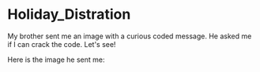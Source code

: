 Holiday_Distration
==================

My brother sent me an image with a curious coded message.  He asked me if I can
crack the code.  Let's see!


Here is the image he sent me:

[](IMG_20131220_145924~2.jpg)


